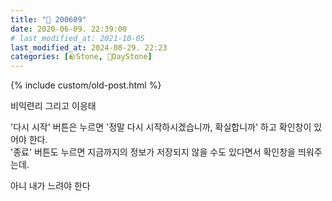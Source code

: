 ```yaml
---
title: "🌱 200609"
date: 2020-06-09. 22:39:00
# last_modified_at: 2021-10-05
last_modified_at: 2024-08-29. 22:23
categories: [🪨Stone, 🌱DayStone]
---
```

{% include custom/old-post.html %}

비익련리 그리고 이응태  

'다시 시작' 버튼은 누르면 '정말 다시 시작하시겠습니까, 확실합니까' 하고 확인창이 있어야 한다.  
'종료' 버튼도 누르면 지금까지의 정보가 저장되지 않을 수도 있다면서 확인창을 띄워주는데.  

아니 내가 느려야 한다  

